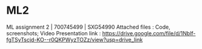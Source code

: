 # ML2
ML assignment 2 | 700745499 | SXG54990
Attached files : Code, screenshots;
Video Presentation link : https://drive.google.com/file/d/1Nblf-fgTSyTscjd-KO--r0QKPWyzTOZz/view?usp=drive_link
